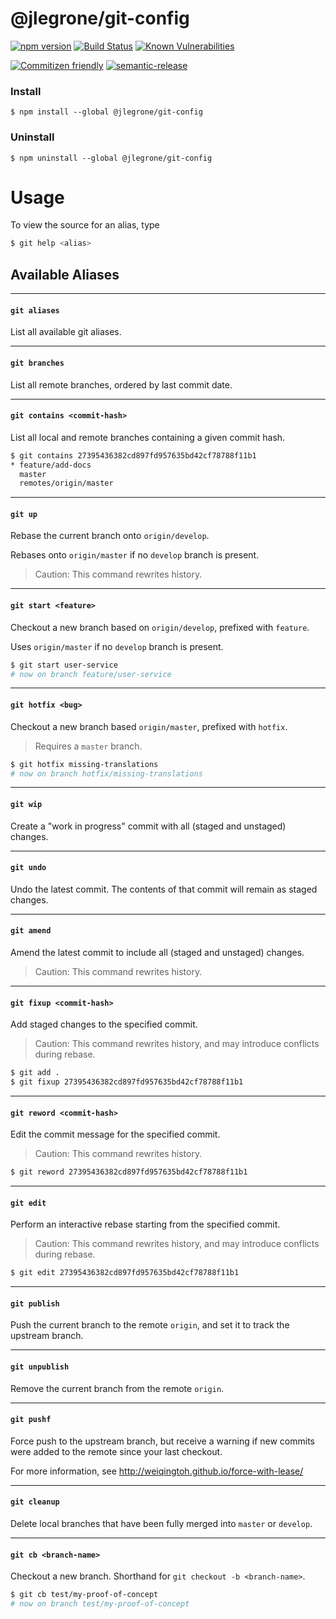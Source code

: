 # @jlegrone/git-config

[![npm version](https://badge.fury.io/js/%40jlegrone%2Fgit-config.svg)](https://badge.fury.io/js/%40jlegrone%2Fgit-config)
[![Build Status](https://travis-ci.org/jlegrone/git-config.svg?branch=master)](https://travis-ci.org/jlegrone/git-config)
[![Known Vulnerabilities](https://snyk.io/test/github/jlegrone/git-config/badge.svg)](https://snyk.io/test/github/jlegrone/git-config)

[![Commitizen friendly](https://img.shields.io/badge/commitizen-friendly-brightgreen.svg)](http://commitizen.github.io/cz-cli/)
[![semantic-release](https://img.shields.io/badge/%20%20%F0%9F%93%A6%F0%9F%9A%80-semantic--release-e10079.svg)](https://github.com/semantic-release/semantic-release)

### Install

```
$ npm install --global @jlegrone/git-config
```

### Uninstall

```
$ npm uninstall --global @jlegrone/git-config
```

# Usage

To view the source for an alias, type

```bash
$ git help <alias>
```

## Available Aliases

<hr>

#### `git aliases`

List all available git aliases.

<hr>

#### `git branches`

List all remote branches, ordered by last commit date.

<hr>

#### `git contains <commit-hash>`

List all local and remote branches containing a given commit hash.

```bash
$ git contains 27395436382cd897fd957635bd42cf78788f11b1
* feature/add-docs
  master
  remotes/origin/master
```

<hr>

#### `git up`

Rebase the current branch onto `origin/develop`.

Rebases onto `origin/master` if no `develop` branch is present.

> Caution: This command rewrites history.

<hr>

#### `git start <feature>`

Checkout a new branch based on `origin/develop`, prefixed with `feature`.

Uses `origin/master` if no `develop` branch is present.

```bash
$ git start user-service
# now on branch feature/user-service
```

<hr>

#### `git hotfix <bug>`

Checkout a new branch based `origin/master`, prefixed with `hotfix`.

> Requires a `master` branch.

```bash
$ git hotfix missing-translations
# now on branch hotfix/missing-translations
```

<hr>

#### `git wip`

Create a "work in progress" commit with all (staged and unstaged) changes.

<hr>

#### `git undo`

Undo the latest commit. The contents of that commit will remain as staged changes.

<hr>

#### `git amend`

Amend the latest commit to include all (staged and unstaged) changes.

> Caution: This command rewrites history.

<hr>

#### `git fixup <commit-hash>`

Add staged changes to the specified commit.

> Caution: This command rewrites history, and may introduce conflicts during rebase.

```bash
$ git add .
$ git fixup 27395436382cd897fd957635bd42cf78788f11b1
```

<hr>

#### `git reword <commit-hash>`

Edit the commit message for the specified commit.

> Caution: This command rewrites history.

```bash
$ git reword 27395436382cd897fd957635bd42cf78788f11b1
```

<hr>

#### `git edit`

Perform an interactive rebase starting from the specified commit.

> Caution: This command rewrites history, and may introduce conflicts during rebase.

```bash
$ git edit 27395436382cd897fd957635bd42cf78788f11b1
```

<hr>

#### `git publish`

Push the current branch to the remote `origin`, and set it to track the upstream branch.

<hr>

#### `git unpublish`

Remove the current branch from the remote `origin`.

<hr>

#### `git pushf`

Force push to the upstream branch, but receive a warning if new commits were added to the remote since your last checkout.

For more information, see http://weiqingtoh.github.io/force-with-lease/

<hr>

#### `git cleanup`

Delete local branches that have been fully merged into `master` or `develop`.

<hr>

#### `git cb <branch-name>`

Checkout a new branch. Shorthand for `git checkout -b <branch-name>`.

```bash
$ git cb test/my-proof-of-concept
# now on branch test/my-proof-of-concept
```